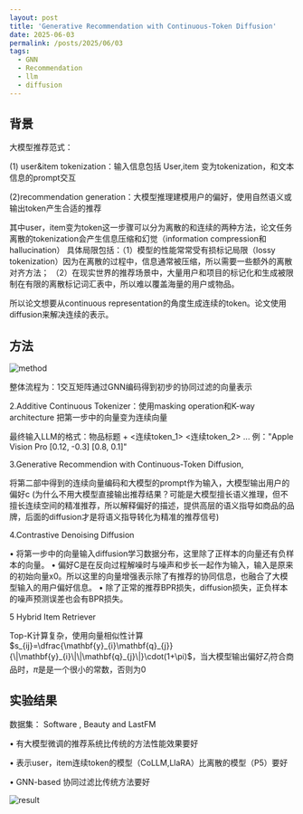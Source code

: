 ```yaml
---
layout: post
title: 'Generative Recommendation with Continuous-Token Diffusion'
date: 2025-06-03
permalink: /posts/2025/06/03
tags:
  - GNN
  - Recommendation
  - llm
  - diffusion
---
```

## 背景
大模型推荐范式：

(1)  user&item tokenization：输入信息包括 User,item 变为tokenization，和文本信息的prompt交互

(2)recommendation generation：大模型推理建模用户的偏好，使用自然语义或输出token产生合适的推荐

其中user，item变为token这一步骤可以分为离散的和连续的两种方法，论文任务离散的tokenization会产生信息压缩和幻觉（information compression和hallucination）
具体局限包括：（1）模型的性能常常受有损标记局限（lossy tokenization）因为在离散的过程中，信息通常被压缩，所以需要一些额外的离散对齐方法；
（2）在现实世界的推荐场景中，大量用户和项目的标记化和生成被限制在有限的离散标记词汇表中，所以难以覆盖海量的用户或物品。


所以论文想要从continuous representation的角度生成连续的token。论文使用diffusion来解决连续的表示。

## 方法
<!-- ![method](https://github.com/huangfan0/huangfan0.github.io/raw/master/images/1-1.png "method")
![method](https://github.com/huangfan0/huangfan0.github.io/raw/master/images/1-1.png) -->

![method](https://huangfan0.github.io/images/1-1.png)

<!-- ![method](https://raw.githubusercontent.com/huangfan0/huangfan0.github.io/master/images/1-1.png) -->


整体流程为：1交互矩阵通过GNN编码得到初步的协同过滤的向量表示

2.Additive Continuous Tokenizer：使用masking operation和K-way  architecture 把第一步中的向量变为连续向量

最终输入LLM的格式：物品标题 + <连续token_1> <连续token_2> ...
 例："Apple Vision Pro [0.12, -0.3] [0.8, 0.1]"


3.Generative Recommendion with Continuous-Token Diffusion,

将第二部中得到的连续向量编码和大模型的prompt作为输入，大模型输出用户的偏好c
(为什么不用大模型直接输出推荐结果？可能是大模型擅长语义推理，但不擅长连续空间的精准推荐，所以解释偏好的描述，提供高层的语义指导如商品的品牌，后面的diffusion才是将语义指导转化为精准的推荐信号)

4.Contrastive Denoising Diffusion

  • 将第一步中的向量输入diffusion学习数据分布，这里除了正样本的向量还有负样本的向量。
  • 偏好C是在反向过程解噪时与噪声和步长一起作为输入，输入是原来的初始向量x0。所以这里的向量增强表示除了有推荐的协同信息，也融合了大模型输入的用户偏好信息。
  • 除了正常的推荐BPR损失，diffusion损失，正负样本的噪声预测误差也会有BPR损失。

5 Hybrid Item Retriever

Top-K计算复杂，使用向量相似性计算
$s_{ij}=\dfrac{\mathbf{y}_{i}\mathbf{q}_{j}}{\|\mathbf{y}_{i}\|\|\mathbf{q}_{j}\|}\cdot(1+\pi)$，当大模型输出偏好$Z_i$符合商品时，$\pi$是是一个很小的常数，否则为0


## 实验结果
数据集： Software , Beauty and LastFM

  • 有大模型微调的推荐系统比传统的方法性能效果要好

  • 表示user，item连续token的模型（CoLLM,LlaRA）比离散的模型（P5）要好

  • GNN-based 协同过滤比传统方法要好 

![result](https://huangfan0.github.io/images/1-2.png)










<!-- ---
title: 'Blog Post number 4'
date: 2015-08-14
permalink: /posts/2012/08/blog-post-4/

permalink: /posts/2012/08/blog-post-4/

tags:
  - cool posts
  - category1
  - category2
---

This is a sample blog post. Lorem ipsum I can't remember the rest of lorem ipsum and don't have an internet connection right now. Testing testing testing this blog post. Blog posts are cool.

Headings are cool
======

You can have many headings
======

Aren't headings cool?
------ -->